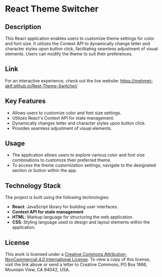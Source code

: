 # React Theme Switcher


## Description
This React application enables users to customize theme settings for color and font size. It utilizes the Context API to dynamically change letter and character styles upon button click, facilitating seamless adjustment of visual elements. Users can modify the theme to suit their preferences.

## Link

For an interactive experience, check out the live website: https://mehmet-akif.github.io/Rest-Theme-Switcher/

## Key Features
- Allows users to customize color and font size settings.
- Utilizes React's Context API for state management.
- Dynamically changes letter and character styles upon button click.
- Provides seamless adjustment of visual elements.

## Usage
- The application allows users to explore various color and font size combinations to customize their preferred theme.
- To access the theme customization settings, navigate to the designated section or button within the app.


## Technology Stack
The project is built using the following technologies:

- **React**: JavaScript library for building user interfaces.
- **Context API for state management**
- **HTML**: Markup language for structuring the web application.
- **CSS**: Styling language used to design and layout elements within the application.
  
## License
This work is licensed under a [Creative Commons Attribution-NonCommercial 4.0 International License](http://creativecommons.org/licenses/by-nc/4.0/). To view a copy of this license, visit the link above or send a letter to Creative Commons, PO Box 1866, Mountain View, CA 94042, USA.